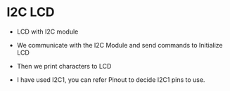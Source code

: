 # I2C LCD

- LCD with I2C module

- We communicate with the I2C Module and send commands to Initialize LCD

- Then we print characters to LCD 

- I have used I2C1, you can refer Pinout to decide I2C1 pins to use.

